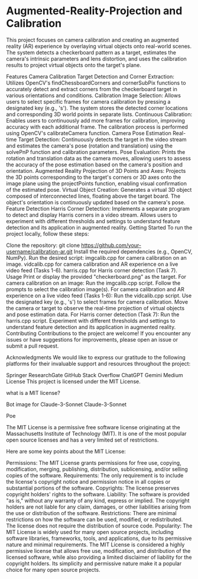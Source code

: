 # Augmented-Reality-Projection and Calibration
This project focuses on camera calibration and creating an augmented reality (AR) experience by overlaying virtual objects onto real-world scenes. The system detects a checkerboard pattern as a target, estimates the camera's intrinsic parameters and lens distortion, and uses the calibration results to project virtual objects onto the target's plane.

Features
Camera Calibration
Target Detection and Corner Extraction: Utilizes OpenCV's findChessboardCorners and cornerSubPix functions to accurately detect and extract corners from the checkerboard target in various orientations and conditions.
Calibration Image Selection: Allows users to select specific frames for camera calibration by pressing a designated key (e.g., 's'). The system stores the detected corner locations and corresponding 3D world points in separate lists.
Continuous Calibration: Enables users to continuously add more frames for calibration, improving accuracy with each additional frame. The calibration process is performed using OpenCV's calibrateCamera function.
Camera Pose Estimation
Real-time Target Detection: Continuously detects the target in the video stream and estimates the camera's pose (rotation and translation) using the solvePnP function and calibration parameters.
Pose Evaluation: Prints the rotation and translation data as the camera moves, allowing users to assess the accuracy of the pose estimation based on the camera's position and orientation.
Augmented Reality
Projection of 3D Points and Axes: Projects the 3D points corresponding to the target's corners or 3D axes onto the image plane using the projectPoints function, enabling visual confirmation of the estimated pose.
Virtual Object Creation: Generates a virtual 3D object composed of interconnected lines, floating above the target board. The object's orientation is continuously updated based on the camera's pose.
Feature Detection
Harris Corner Detection: Implements a separate program to detect and display Harris corners in a video stream. Allows users to experiment with different thresholds and settings to understand feature detection and its application in augmented reality.
Getting Started
To run the project locally, follow these steps:

Clone the repository: git clone https://github.com/your-username/calibration-ar.git
Install the required dependencies (e.g., OpenCV, NumPy).
Run the desired script:
imgcalib.cpp for camera calibration on an image.
vidcalib.cpp for camera calibration and AR experience on a live video feed (Tasks 1-6).
harris.cpp for Harris corner detection (Task 7).
Usage
Print or display the provided "checkerboard.png" as the target.
For camera calibration on an image:
Run the imgcalib.cpp script.
Follow the prompts to select the calibration image(s).
For camera calibration and AR experience on a live video feed (Tasks 1-6):
Run the vidcalib.cpp script.
Use the designated key (e.g., 's') to select frames for camera calibration.
Move the camera or target to observe the real-time projection of virtual objects and pose estimation data.
For Harris corner detection (Task 7):
Run the harris.cpp script.
Experiment with different thresholds and settings to understand feature detection and its application in augmented reality.
Contributing
Contributions to the project are welcome! If you encounter any issues or have suggestions for improvements, please open an issue or submit a pull request.

Acknowledgments
We would like to express our gratitude to the following platforms for their invaluable support and resources throughout the project:

Springer
ResearchGate
GitHub
Stack Overflow
ChatGPT
Gemini
Medium
License
This project is licensed under the MIT License.

what is a MIT license?

Bot image for Claude-3-Sonnet
Claude-3-Sonnet

Poe

The MIT License is a permissive free software license originating at the Massachusetts Institute of Technology (MIT). It is one of the most popular open source licenses and has a very limited set of restrictions.

Here are some key points about the MIT License:

Permissions: The MIT License grants permissions for free use, copying, modification, merging, publishing, distribution, sublicensing, and/or selling copies of the software.
Requirements: The only requirement is to include the license's copyright notice and permission notice in all copies or substantial portions of the software.
Copyrights: The license preserves copyright holders' rights to the software.
Liability: The software is provided "as is," without any warranty of any kind, express or implied. The copyright holders are not liable for any claim, damages, or other liabilities arising from the use or distribution of the software.
Restrictions: There are minimal restrictions on how the software can be used, modified, or redistributed. The license does not require the distribution of source code.
Popularity: The MIT License is widely used for many open source projects, including software libraries, frameworks, tools, and applications, due to its permissive nature and minimal requirements.
The MIT License is considered a highly permissive license that allows free use, modification, and distribution of the licensed software, while also providing a limited disclaimer of liability for the copyright holders. Its simplicity and permissive nature make it a popular choice for many open source projects.
